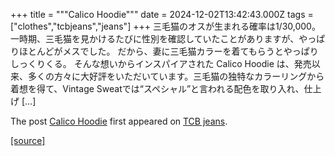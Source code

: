 +++
title = """Calico Hoodie"""
date = 2024-12-02T13:42:43.000Z
tags = ["clothes","tcbjeans","jeans"]
+++
三毛猫のオスが生まれる確率は1/30,000。 一時期、三毛猫を見かけるたびに性別を確認していたことがありますが、やっぱりほとんどがメスでした。 だから、妻に三毛猫カラーを着てもらうとやっぱりしっくりくる。 そんな想いからインスパイアされた Calico Hoodie は、発売以来、多くの方々に大好評をいただいています。三毛猫の独特なカラーリングから着想を得て、Vintage Sweatでは“スペシャル”と言われる配色を取り入れ、仕上げ \[…\]

The post [Calico Hoodie](http://tcbjeans.com/2024/12/02/50230) first appeared on [TCB jeans](http://tcbjeans.com).

[[source]](http://tcbjeans.com/2024/12/02/50230)
